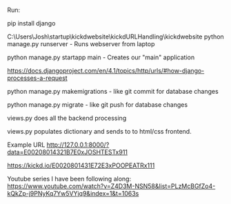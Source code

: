 Run: 

pip install django

C:\Users\Josh\startup\kickdwebsite\kickdURLHandling\kickdwebsite python manage.py runserver - Runs webserver from laptop

python manage.py startapp main - Creates our "main" application

https://docs.djangoproject.com/en/4.1/topics/http/urls/#how-django-processes-a-request

python manage.py makemigrations - like git commit for database changes

python manage.py migrate - like git push for database changes

views.py does all the backend processing

views.py populates dictionary and sends to to html/css frontend.

Example URL 
http://127.0.0.1:8000/?data=E00208014321B7E0xJOSHTESTx911

https://kickd.io/E0020801431E72E3xPOOPEATRx111

Youtube series I have been following along:
https://www.youtube.com/watch?v=Z4D3M-NSN58&list=PLzMcBGfZo4-kQkZp-j9PNyKq7Yw5VYjq9&index=1&t=1063s